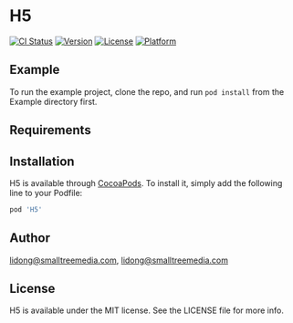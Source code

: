 # H5

[![CI Status](https://img.shields.io/travis/lidong@smalltreemedia.com/H5.svg?style=flat)](https://travis-ci.org/lidong@smalltreemedia.com/H5)
[![Version](https://img.shields.io/cocoapods/v/H5.svg?style=flat)](https://cocoapods.org/pods/H5)
[![License](https://img.shields.io/cocoapods/l/H5.svg?style=flat)](https://cocoapods.org/pods/H5)
[![Platform](https://img.shields.io/cocoapods/p/H5.svg?style=flat)](https://cocoapods.org/pods/H5)

## Example

To run the example project, clone the repo, and run `pod install` from the Example directory first.

## Requirements

## Installation

H5 is available through [CocoaPods](https://cocoapods.org). To install
it, simply add the following line to your Podfile:

```ruby
pod 'H5'
```

## Author

lidong@smalltreemedia.com, lidong@smalltreemedia.com

## License

H5 is available under the MIT license. See the LICENSE file for more info.
